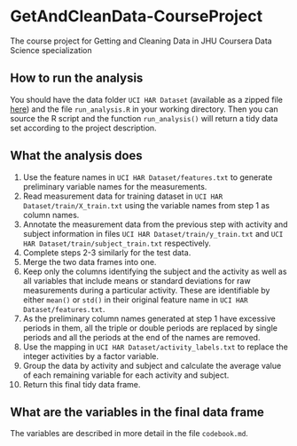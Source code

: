 # GetAndCleanData-CourseProject

The course project for Getting and Cleaning Data in JHU Coursera Data Science specialization

## How to run the analysis

You should have the data folder `UCI HAR Dataset` (available as a zipped file [here](https://d396qusza40orc.cloudfront.net/getdata%2Fprojectfiles%2FUCI%20HAR%20Dataset.zip)) and the file `run_analysis.R` in your working directory. Then you can source the R script and the function `run_analysis()` will return a tidy data set according to the project description.

## What the analysis does

1. Use the feature names in `UCI HAR Dataset/features.txt` to generate preliminary variable names for the measurements.
2. Read measurement data for training dataset in `UCI HAR Dataset/train/X_train.txt` using the variable names from step 1 as column names.
3. Annotate the measurement data from the previous step with activity and subject information in files `UCI HAR Dataset/train/y_train.txt` and `UCI HAR Dataset/train/subject_train.txt` respectively.
4. Complete steps 2-3 similarly for the test data.
5. Merge the two data frames into one.
6. Keep only the columns identifying the subject and the activity as well as all variables that include means or standard deviations for raw measurements during a particular activity. These are identifiable by either `mean()` or `std()` in their original feature name in `UCI HAR Dataset/features.txt`.
7. As the preliminary column names generated at step 1 have excessive periods in them, all the triple or double periods are replaced by single periods and all the periods at the end of the names are removed.
8. Use the mapping in `UCI HAR Dataset/activity_labels.txt` to replace the integer activities by a factor variable.
9. Group the data by activity and subject and calculate the average value of each remaining variable for each activity and subject.
10. Return this final tidy data frame.

## What are the variables in the final data frame

The variables are described in more detail in the file `codebook.md`.

